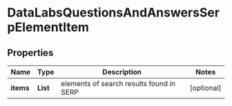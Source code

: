# DataLabsQuestionsAndAnswersSerpElementItem


## Properties

| Name | Type | Description | Notes |
|------------ | ------------- | ------------- | -------------|
**items** | **List<QuestionsAndAnswersElement>** | elements of search results found in SERP |[optional]|